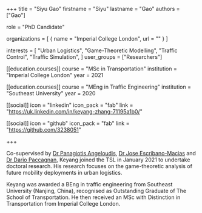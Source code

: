 +++
title = "Siyu Gao"
firstname = "Siyu"
lastname  = "Gao"
authors = ["Gao"]

role = "PhD Candidate"

organizations = [
{ name = "Imperial College London", url = "" }
]

interests = [
  "Urban Logistics",
  "Game-Theoretic Modelling",
  "Traffic Control",
  "Traffic Simulation",
]
user_groups = ["Researchers"]

[[education.courses]]
  course = "MSc in Transportation"
  institution = "Imperial College London"
  year = 2021

[[education.courses]]
 course = "MEng in Traffic Engineering"
 institution = "Southeast University"
 year = 2020


[[social]]
  icon = "linkedin"
  icon_pack = "fab"
  link = "https://uk.linkedin.com/in/keyang-zhang-71195a1b0/"

[[social]]
  icon = "github"
  icon_pack = "fab"
  link = "https://github.com/3238051"

+++

Co-supervised by [Dr Panagiotis Angeloudis](https://www.imperial.ac.uk/people/p.angeloudis), [Dr Jose Escribano-Macias](https://www.imperial.ac.uk/people/jose.escribano-macias11) and [Dr Dario Paccagnan](https://www.imperial.ac.uk/people/d.paccagnan), Keyang joined the TSL in January 2021 to undertake doctoral research. His research focuses on the game-theoretic analysis of future mobility deployments in urban logistics. 

Keyang was awarded a BEng in traffic engineering from Southeast University (Nanjing, China), recognised as Outstanding Graduate of The School of Transportation. He then received an MSc with Distinction in Transportation from Imperial College London. 

